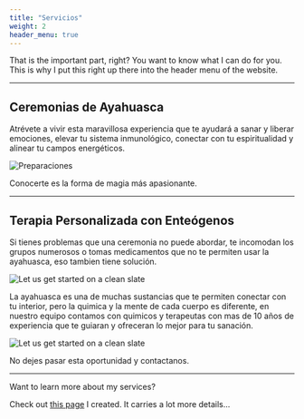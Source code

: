 ```yaml
---
title: "Servicios"
weight: 2
header_menu: true
---
```


That is the important part, right? You want to know what I can do for you. This is why I put this right up there into the header menu of the website.

---

## Ceremonias de Ayahuasca

Atrévete a vivir esta maravillosa experiencia que te ayudará a sanar y liberar emociones, elevar tu sistema inmunológico, conectar con tu espiritualidad y alinear tu campos energéticos.

![Preparaciones](images/ceremonia.jpeg)

Conocerte es la forma de magia más apasionante.

---

## Terapia Personalizada con Enteógenos

Si tienes problemas que una ceremonia no puede abordar, te incomodan los grupos numerosos o tomas medicamentos que no te permiten usar la ayahuasca, eso tambien tiene solución.


![Let us get started on a clean slate](images/terapia.jpg)

La ayahuasca es una de muchas sustancias que te permiten conectar con tu interior, pero la quimica y la mente de cada cuerpo es diferente, en nuestro equipo contamos con quimicos y terapeutas con mas de 10 años de experiencia que te guiaran y ofreceran lo mejor para tu sanación.

![Let us get started on a clean slate](images/terapia2.jpg)

No dejes pasar esta oportunidad y contactanos.

---

Want to learn more about my services?

Check out [this page](services) I created. It carries a lot more details...
